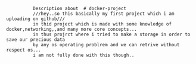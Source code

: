               Description about  # docker-project
              ///hey..so this basically my first project which i am uploading on github///
              in thid project which is made with some knowledge of docker,networking,,and many more core concepts...
              in thus projrct where i tried to make a storage in order to save our precious data 
              by any os operating problrem and we can retrive without respect os...
              i am not fully done with this though..
